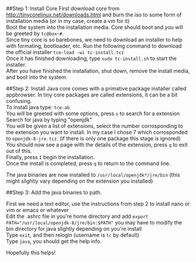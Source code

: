 ##Step 1: Install Core
First download core from http://tinycorelinux.net/downloads.html and burn the iso to some form of installation media (or in my case, create a vm for it)  
Boot the system into the installation media. Core should boot and you will be greeted by `tc@box~#`.   
Since tiny core is so barebones, we need to download an installer to help with formating, bootloader, etc.  Run the following command to download the official installer `tce-load -wi tc-install.tcz`  
Once it has finished downloading, type `sudo tc-install.sh` to start the installer.  
After you have finished the installation, shut down, remove the install media, and boot into the system.  

##Step 2: Install Java
core comes with a primative package installer called appbrowser. In tiny core packages are called extensions, it can be a bit confusing.  
To install java type: `tce-ab`  
You will be greeted with some options, press `s` to search for a extension  
Search for java by typing "openjdk"  
You will be given a list of extensions, select the number corrosponding to the extension you want to install. In my case I chose 7 which corrosponded to `openjdk-8-jre.tcz`. (if there is only one package this stage is ignored)  
You should now see a page with the details of the extension, press `q` to exit out of this.  
Finally, press `I` begin the installation.  
Once the install is completed, press `q` to return to the command line.  

The java binaries are now installed to `/usr/local/openjdk*/jre/bin` (this might slightly vary depending on the extension you installed)  

##Step 3: Add the java binaries to path.

First we need a text editor, use the instructions from step 2 to install nano or vim or emacs or whatever  
Edit the .ashrc file in you're home directory and add `export PATH="/usr/local/openjdk-8/jre/bin:$PATH"` you may have to modify the bin directory for java slightly depending on you're install  
Type `exit`, and then relogin (username is `tc` by default)  
Type `java`, you should get the help info.  

Hopefully this helps!
